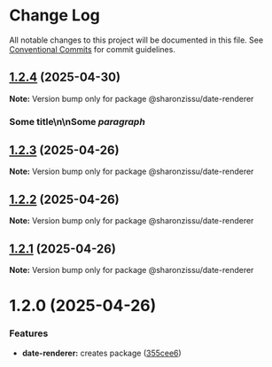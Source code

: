 # Change Log

All notable changes to this project will be documented in this file.
See [Conventional Commits](https://conventionalcommits.org) for commit guidelines.

## [1.2.4](https://github.com/SharonZissu/versions-poc/compare/@sharonzissu/date-renderer@1.2.3...@sharonzissu/date-renderer@1.2.4) (2025-04-30)

**Note:** Version bump only for package @sharonzissu/date-renderer

### Some title\n\nSome *paragraph*





## [1.2.3](https://github.com/SharonZissu/versions-poc/compare/@sharonzissu/date-renderer@1.2.2...@sharonzissu/date-renderer@1.2.3) (2025-04-26)

**Note:** Version bump only for package @sharonzissu/date-renderer





## [1.2.2](https://github.com/SharonZissu/versions-poc/compare/@sharonzissu/date-renderer@1.2.1...@sharonzissu/date-renderer@1.2.2) (2025-04-26)

**Note:** Version bump only for package @sharonzissu/date-renderer





## [1.2.1](https://github.com/SharonZissu/versions-poc/compare/@sharonzissu/date-renderer@1.2.0...@sharonzissu/date-renderer@1.2.1) (2025-04-26)

**Note:** Version bump only for package @sharonzissu/date-renderer





# 1.2.0 (2025-04-26)


### Features

* **date-renderer:** creates package ([355cee6](https://github.com/SharonZissu/versions-poc/commit/355cee631e3ab432e2c75fe307a2cee5aef0727f))
